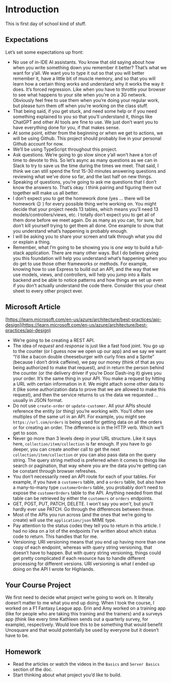 # Introduction

This is first day of school kind of stuff.

## Expectations

Let’s set some expectations up front:

- No use of in-IDE AI assistants. You know that old saying about how when you write something down you remember it better? That’s what we want for y’all. We want you to type it out so that you will better remember it, have a little bit of muscle memory, and so that you will learn how a certain thing works and understand why it works the way it does. It’s forced regression. Like when you have to throttle your browser to see what happens to your site when you’re on a 3G network. Obviously feel free to use them when you’re doing your regular work, but please turn them off when you’re working on the class stuff.
- That being said, if you get stuck, and need some help or if you need something explained to you so that you’ll understand it, things like ChatGPT and other AI tools are fine to use. We just don’t want you to have everything done for you, if that makes sense.
- At some point, either from the beginning or when we get to actions, we will be using Github. This project should probably live in your personal Github account for now.
- We’ll be using TypeScript throughout this project.
- Ask questions. We’re going to go slow since y’all won’t have a ton of time to devote to this. So let’s async as many questions as we can in Slack to try to save us the time during the times we meet. That said, I think we can still spend the first 15-30 minutes answering questions and reviewing what we’ve done so far, and the last half on new things.
- Speaking of questions, you’re going to ask me questions that I don’t know the answers to. That’s okay. I think pairing and figuring them out together will make us all better.
- I don’t expect you to get the homework done (yes … there will be homework 😉 ) for every possible thing we’re working on. You might decide that your project needs 13 tables, which means you’ll need 13 models/controllers/views, etc. I totally don’t expect you to get all of them done before we meet again. Do as many as you can, for sure, but don’t kill yourself trying to get them all done. One example to show that you understand what’s happening is probably enough.
- I will be asking you to share your screen and talk through what you did or explain a thing.
- Remember, what I’m going to be showing you is _one way_ to build a full-stack application. There are many other ways. But I do believe giving you this foundation will help you understand what’s happening when you do get to use those other frameworks or methods. For example, knowing how to use Express to build out an API, and the way that we use models, views, and controllers, will help you jump into a Rails backend and be able to notice patterns and how things are set up even if you don’t actually understand the code there. Consider this your cheat sheet to every other project ever.

## Microsoft Article

[https://learn.microsoft.com/en-us/azure/architecture/best-practices/api-design](https://learn.microsoft.com/en-us/azure/architecture/best-practices/api-design)

- We’re going to be creating a REST API.
- The idea of _request_ and _response_ is just like a fast food joint. You go up to the counter (or I guess now we open up our app) and we say we want “I’d like a bacon double cheeseburger with curly fries and a Sprite” (because I don’t drink caffeine), we pay our money (think of that as you being authorized to make that request), and in return the person behind the counter (or the delivery driver if you’re Door Dash-ing it) gives you your order. It’s the same thing in your API. You make a request by hitting a URL with certain information in it. We might attach some other data to it (like some authorization data to prove that we are allowed to make this request), and then the service returns to us the data we requested … usually in JSON format.
- Do not use `create-order` or `update-customer`. All your APIs should reference the entity (or thing) you’re working with. You’ll often see multiples of the same url in an API. For example, you might see `https://url.com/orders` is being used for getting data on all the orders or for creating an order. The difference is in the HTTP verb. Which we’ll get to soon.
- Never go more than 3 levels deep in your URL structure. Like it says here, `collection/item/collection` is far enough. If you have to go deeper, you can create another call to get the next `collection/item/collection` or you can also pass data on the query string. The query string method is preferred when it comes to things like search or pagination, that way where you are the data you’re getting can be constant through browser refreshes.
- You don’t necessarily need an API route for each of your tables. For example, if you have a `customers` table, and a `orders` table, but also have a many-to-many type `customerOrders` table, you probably don’t need to expose the `customerOrders` table to the API. Anything needed from that table can be retrieved by either the `customers` or `orders` endpoints.
- GET, POST, PUT, PATCH, DELETE. I won’t say you _won’t_, but you’ll hardly ever use PATCH. Go through the differences between these.
- Most of the APIs you run across (and the ones that we’re going to create) will use the `application/json` MIME type.
- Pay attention to the status codes they tell you to return in this article. I had no idea on a lot of the endpoints I’ve written about which status code to return. This handles that for me.
- Versioning: URI versioning means that you end up having more than one copy of each endpoint, whereas with query string versioning, that doesn’t have to happen. But with query string versioning, things could get pretty complicated if each resource has to handle different processing for different versions. URI versioning is what I ended up doing on the API I wrote for Highlands.

## Your Course Project

We first need to decide what project we’re going to work on. It literally doesn’t matter to me what you end up doing. When I took the course, I worked on a F1 Fantasy League app. Erin and Amy worked on a training app (like for people who are taking this training and the trainers) and a surveys app (think like every time Kathleen sends out a quarterly survey, for example), respectively. Would love this to be something that would benefit Unosquare and that would potentially be used by everyone but it doesn’t have to be.

## Homework

- Read the articles or watch the videos in the `Basics` and `Server Basics` section of the doc.
- Start thinking about what project you’d like to build.
